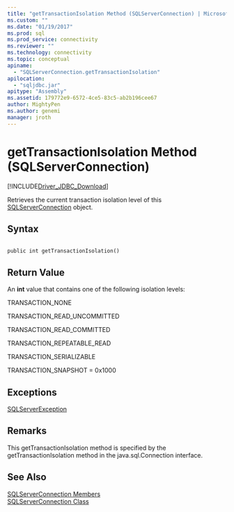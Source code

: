 ```yaml
---
title: "getTransactionIsolation Method (SQLServerConnection) | Microsoft Docs"
ms.custom: ""
ms.date: "01/19/2017"
ms.prod: sql
ms.prod_service: connectivity
ms.reviewer: ""
ms.technology: connectivity
ms.topic: conceptual
apiname: 
  - "SQLServerConnection.getTransactionIsolation"
apilocation: 
  - "sqljdbc.jar"
apitype: "Assembly"
ms.assetid: 179772e9-6572-4ce5-83c5-ab2b196cee67
author: MightyPen
ms.author: genemi
manager: jroth
---
```

# getTransactionIsolation Method (SQLServerConnection)
[!INCLUDE[Driver_JDBC_Download](../../../includes/driver_jdbc_download.md)]

  Retrieves the current transaction isolation level of this [SQLServerConnection](../../../connect/jdbc/reference/sqlserverconnection-class.md) object.  
  
## Syntax  
  
```  
  
public int getTransactionIsolation()  
```  
  
## Return Value  
 An **int** value that contains one of the following isolation levels:  
  
 TRANSACTION_NONE  
  
 TRANSACTION_READ_UNCOMMITTED  
  
 TRANSACTION_READ_COMMITTED  
  
 TRANSACTION_REPEATABLE_READ  
  
 TRANSACTION_SERIALIZABLE  
  
 TRANSACTION_SNAPSHOT = 0x1000  
  
## Exceptions  
 [SQLServerException](../../../connect/jdbc/reference/sqlserverexception-class.md)  
  
## Remarks  
 This getTransactionIsolation method is specified by the getTransactionIsolation method in the java.sql.Connection interface.  
  
## See Also  
 [SQLServerConnection Members](../../../connect/jdbc/reference/sqlserverconnection-members.md)   
 [SQLServerConnection Class](../../../connect/jdbc/reference/sqlserverconnection-class.md)  
  
  
